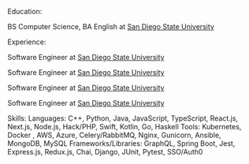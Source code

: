 Education:

BS Computer Science, BA English at [San Diego State University](https://sdsu.edu)

Experience:

Software Engineer at <a href="https://sdsu.edu">San Diego State University</a>

Software Engineer at <a href="https://sdsu.edu">San Diego State University</a>

Software Engineer at <a href="https://sdsu.edu">San Diego State University</a>

Software Engineer at <a href="https://sdsu.edu">San Diego State University</a>

Skills:
   Languages: C++, Python, Java, JavaScript, TypeScript, React.js, Next.js, Node.js, Hack/PHP, Swift, Kotlin, Go, Haskell
   Tools: Kubernetes, Docker , AWS, Azure, Celery/RabbitMQ, Nginx, Gunicorn, Ansible, MongoDB, MySQL
   Frameworks/Libraries: GraphQL, Spring Boot, Jest, Express.js, Redux.js, Chai, Django, JUnit, Pytest, SSO/Auth0
